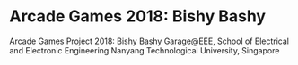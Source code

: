 # Arcade Games 2018: Bishy Bashy
Arcade Games Project 2018: Bishy Bashy
Garage@EEE, School of Electrical and Electronic Engineering
Nanyang Technological University, Singapore
